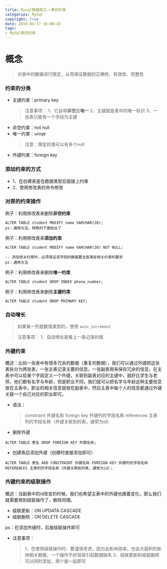 ```yaml
---
title: Mysql数据库之——表的约束
categories: MySql
copyright: true
date: 2019-04-17 16:00:43
tags:
- MySql表的约束
---
```

# 概念
> 对表中的数据进行限定，从而保证数据的正确性、有效性、完整性

### 约束的分类
- 主键约束：primary key
	> 
	> 注意事项：
	> 1、它自带**非空**且**唯一**
	> 2、主键就是表中的唯一标识
	> 3、一张表只能有一个字段为主键
- 非空约束：not null
- 唯一约束：uniqe
	> 注意：限定的值可以有多个null
- 外键约束：foreign key

<!--more-->


### 添加约束的方式
- 1、在创建表是在数据类型后面接上约束
- 2、使用修改表的命令修改


### 对表的约束操作
例子：利用修改表来删除**非空约束**
```
ALTER TABLE student MODIFY name VARCHAR(20);
ps：通用方法，特殊的下面给出了
```

例子：利用修改表来**添加约束**
```
ALTER TABLE student MODIFY name VARCHAR(20) NOT NULL;

-- 添加相关约束时，必须保证该字段的数据要全部满足相关约束的要求
ps：通用方法
```

例子：利用修改表来删除**唯一约束**
```
ALTER TABLE student DROP INDEX phone_number;
```
例子：利用修改表来删除**主键约束**
```
ALTER TABLE student DROP PRIMARY KEY;
```

### 自动增长
> 如果某一列是数值类型的，使用 `auto_increment`
> 
> 注意事项：
> 1、自动增长是看上一条记录的值

### 外键约束
概述：比如一张表中有很多冗余的数据（重复的数据），我们可以通过外键把这张表拆分为两张表，一张主表记录主要的信息，一张副表用来保存冗余的信息，在主表中可以给某个字段定义一个外键，关联到副表对应的主键中，就好比学生与老师，他们都有名字与年龄，但是职业不同，我们就可以把名字与年龄这种主要信息放在主表中，职业的相关信息就放在副表中，然后主表中每个人的信息都通过外键关联一个自己对应的职业即可。


- 语法：
	> constraint 外键名称 foreign key 外键列的字段名称 references 主表列的字段名称（外键关联到的表，通常为id）

- 删除外键

```
ALTER TABLE 表名 DROP FOREIGN KEY 外键名称;
```

- 创建表后添加外键（创建时直接添加即可）

```
ALTER TABLE 表名 ADD CONSTRAINT 外键名称 FOREIGN KEY 外键列的字段名称 REFERENCES 主表列的字段名称（外键关联到的表，通常为id）；
```


### 外键约束的级联操作
概述：当副表中的id改变的时候，我们也希望主表中的外键也跟着变化，那么我们就需要用到级联操作了，删除同理。

- 级联更新：ON UPDATA CASCADE
- 级联删除：ON DELETE CASCADE

ps：在添加外键时，后接级联操作即可
- 注意事项：
	> 1、在使用级联操作时，要谨慎考虑，因为会影响效率，也会大面积的影响相关数据，一个操作不好容易引起数据缺失
	> 2、级联更新和级联删除可以同时添加，两个接一起即可